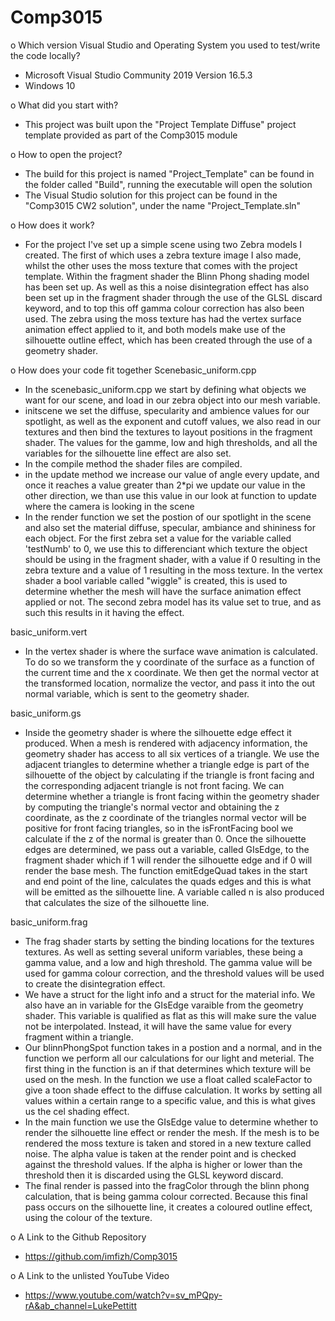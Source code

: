 # Comp3015

o Which version Visual Studio and Operating System you used to test/write the code locally?
- Microsoft Visual Studio Community 2019 Version 16.5.3
- Windows 10

o What did you start with?
- This project was built upon the "Project Template Diffuse" project template provided as part of the Comp3015 module

o How to open the project?
- The build for this project is named "Project_Template" can be found in the folder called "Build", running the executable will open the solution
- The Visual Studio solution for this project can be found in the "Comp3015 CW2 solution", under the name "Project_Template.sln"

o How does it work?
- For the project I've set up a simple scene using two Zebra models I created. The first of which uses a zebra texture image I also made, whilst
  the other uses the moss texture that comes with the project template. Within the fragment shader the Blinn Phong shading model has been set up.
  As well as this a noise disintegration effect has also been set up in the fragment shader through the use of the GLSL discard keyword, and to top
  this off gamma colour correction has also been used. The zebra using the moss texture has had the vertex surface animation effect applied to it,
  and both models make use of the silhouette outline effect, which has been created through the use of a geometry shader.

o How does your code fit together 
Scenebasic_uniform.cpp
- In the scenebasic_uniform.cpp we start by defining what objects we want for our scene, and load in our zebra object into our mesh variable.
- initscene we set the diffuse, specularity and ambience values for our spotlight, as well as the exponent and cutoff values, we also read in
  our textures and then bind the textures to layout positions in the fragment shader. The values for the gamme, low and high thresholds, and all
  the variables for the silhouette line effect are also set.
- In the compile method the shader files are compiled.
- in the update method we increase our value of angle every update, and once it reaches a value greater than 2*pi we update our value in the
  other direction, we than use this value in our look at function to update where the camera is looking in the scene
- In the render function we set the postion of our spotlight in the scene and also set the material diffuse, specular, ambiance and shininess 
  for each object. For the first zebra set a value for the variable called 'testNumb' to 0, we use this to differenciant which texture
  the object should be using in the fragment shader, with a value if 0 resulting in the zebra texture and a value of 1 resulting in the moss texture.
  In the vertex shader a bool variable called "wiggle" is created, this is used to determine whether the mesh will have the surface animation effect
  applied or not. The second zebra model has its value set to true, and as such this results in it having the effect.

basic_uniform.vert
- In the vertex shader is where the surface wave animation is calculated. To do so we transform the y coordinate of the surface as a function 
  of the current time and the x coordinate. We then get the normal vector at the transformed location, normalize the vector, and pass it into the out 
  normal variable, which is sent to the geometry shader.

basic_uniform.gs
- Inside the geometry shader is where the silhouette edge effect it produced. When a mesh is rendered with adjacency information, the geometry 
  shader has access to all six vertices of a triangle. We use the adjacent triangles to determine whether a triangle edge is part of the silhouette of 
  the object by calculating if the triangle is front facing and the corresponding adjacent triangle is not front facing. We can determine whether 
  a triangle is front facing within the geometry shader by computing the triangle's normal vector and obtaining the z coordinate, as the z coordinate 
  of the triangles normal vector will be positive for front facing triangles, so in the isFrontFacing bool we calculate if the z of the normal is 
  greater than 0. Once the silhouette edges are determined, we pass out a variable, called GIsEdge, to the fragment shader which if 1 will render 
  the silhouette edge and if 0 will render the base mesh. The function emitEdgeQuad takes in the start and end point of the line, calculates the quads 
  edges and this is what will be emitted as the silhouette line. A variable called n is also produced that calculates the size of the silhouette line. 

basic_uniform.frag
- The frag shader starts by setting the binding locations for the textures textures. As well as setting several uniform variables, these being a gamma
  value, and a low and high threshold. The gamma value will be used for gamma colour correction, and the threshold values will be used to create the
  disintegration effect.
- We have a struct for the light info and a struct for the material info. We also have an in variable for the GIsEdge varaible from the geometry 
  shader. This variable is qualified as flat as this will make sure the value not be interpolated. Instead, it will have the same value for every 
  fragment within a triangle. 
- Our blinnPhongSpot function takes in a postion and a normal, and in the function we perform all our calculations for our light and meterial. The first
  thing in the function is an if that determines which texture will be used on the mesh. In the function we use a float called scaleFactor to give a toon 
  shade effect to the diffuse calculation. It works by setting all values within a certain range to a specific value, and this is what gives us the 
  cel shading effect.
- In the main function we use the GIsEdge value to determine whether to render the silhouette line effect or render the mesh. If the mesh is to be rendered
  the moss texture is taken and stored in a new texture called noise. The alpha value is taken at the render point and is checked against the threshold
  values. If the alpha is higher or lower than the threshold then it is discarded using the GLSL keyword discard.
- The final render is passed into the fragColor through the blinn phong calculation, that is being gamma colour corrected. Because this final pass occurs
  on the silhouette line, it creates a coloured outline effect, using the colour of the texture.

o A Link to the Github Repository 
- https://github.com/imfizh/Comp3015

o A Link to the unlisted YouTube Video
- https://www.youtube.com/watch?v=sv_mPQpy-rA&ab_channel=LukePettitt
